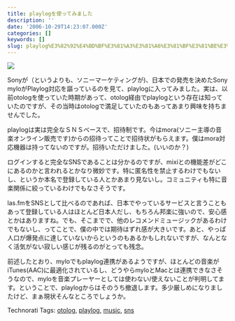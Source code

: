 ```yaml
---
title: playlogを使ってみました
description: ''
date: '2006-10-29T14:23:07.000Z'
categories: []
keywords: []
slug: playlog%E3%82%92%E4%BD%BF%E3%81%A3%E3%81%A6%E3%81%BF%E3%81%BE%E3%81%97%E3%81%9F
---
```

![](0__VgUOCY8CAK6x43w__.)

Sonyが（というよりも、ソニーマーケティングが)、日本での発売を決めたSony myloがPlaylog対応を謳っているのを見て、playlogに入ってみました。実は、以前otologを使っていた時期があって、otolog経由でplaylogという存在は知っていたのですが、その当時はotologで満足していたのもあってあまり興味を持ちませんでした。

playlogは実は完全なＳＮＳベースで、招待制です。今はmora(ソニー主導の音楽オンライン販売です)からの招待ってことで招待状がもらえます。僕はmora対応機器は持ってないのですが。招待いただけました。(いいのか？)  
  
ログインすると完全なSNSであることは分かるのですが、mixiとの機能差がどこにあるのかと言われるとかなり微妙です。特に匿名性を禁止するわけでもないし、というか本名で登録している人とかあまり見ないし。コミュニティも特に音楽関係に絞っているわけでもなさそうです。

las.fmをSNSとして比べるのであれば、日本でやっているサービスと言うこともあって登録している人はほとんど日本人だし、もちろん邦楽に強いので、安心感とかはありますね。でも、そこまでで、他のレコメンドミュージックがあるわけでもないし、ってことで、僕の中では期待はずれ感が大きいです。あと、やっぱ人口が爆発点に達していないからというのもあるかもしれないですが、なんとなく活気がない寂しい感じが残るのがとっても残念。

前述したとおり、myloでもplaylog連携があるようですが、ほとんどの音楽がiTunes(AAC)に最適化されているし、どうやらmyloとMacとは連携できなさそうなので、myloを音楽プレーヤーとしては使わない/使えないことが判明してます。ということで、playlogからはそのうち撤退します。多少厳しめになりましたけど、まぁ現状そんなところでしょうか。

Technorati Tags: [otolog](http://www.technorati.com/tag/otolog), [playlog](http://www.technorati.com/tag/playlog), [music](http://www.technorati.com/tag/music), [sns](http://www.technorati.com/tag/sns)
